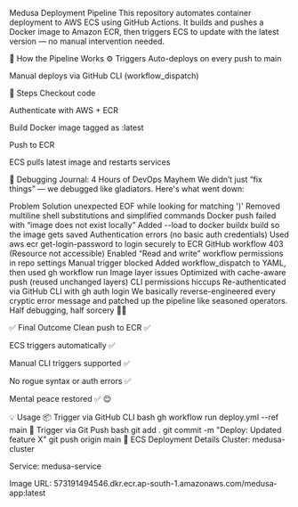 Medusa Deployment Pipeline
This repository automates container deployment to AWS ECS using GitHub Actions. It builds and pushes a Docker image to Amazon ECR, then triggers ECS to update with the latest version — no manual intervention needed.

🚀 How the Pipeline Works
⚙️ Triggers
Auto-deploys on every push to main

Manual deploys via GitHub CLI (workflow_dispatch)

🔧 Steps
Checkout code

Authenticate with AWS + ECR

Build Docker image tagged as :latest

Push to ECR

ECS pulls latest image and restarts services

🧪 Debugging Journal: 4 Hours of DevOps Mayhem
We didn’t just “fix things” — we debugged like gladiators. Here's what went down:

Problem	Solution
unexpected EOF while looking for matching ')'	Removed multiline shell substitutions and simplified commands
Docker push failed with “image does not exist locally”	Added --load to docker buildx build so the image gets saved
Authentication errors (no basic auth credentials)	Used aws ecr get-login-password to login securely to ECR
GitHub workflow 403 (Resource not accessible)	Enabled “Read and write” workflow permissions in repo settings
Manual trigger blocked	Added workflow_dispatch to YAML, then used gh workflow run
Image layer issues	Optimized with cache-aware push (reused unchanged layers)
CLI permissions hiccups	Re-authenticated via GitHub CLI with gh auth login
We basically reverse-engineered every cryptic error message and patched up the pipeline like seasoned operators. Half debugging, half sorcery 🧙‍♂️

✅ Final Outcome
Clean push to ECR ✅

ECS triggers automatically ✅

Manual CLI triggers supported ✅

No rogue syntax or auth errors ✅

Mental peace restored ✅ 😌

💡 Usage
📦 Trigger via GitHub CLI
bash
gh workflow run deploy.yml --ref main
🔁 Trigger via Git Push
bash
git add .
git commit -m "Deploy: Updated feature X"
git push origin main
📍 ECS Deployment Details
Cluster: medusa-cluster

Service: medusa-service

Image URL: 573191494546.dkr.ecr.ap-south-1.amazonaws.com/medusa-app:latest
